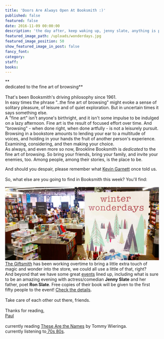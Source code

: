 ```yaml
---
title: 'Doors Are Always Open At Booksmith :)'
published: false
featured: false
date: 2016-11-09 00:00:00
description: 'the day after, keep waking up, jenny slate, anything is possible'
featured_image_path: /uploads/wonderdays.jpg
featured_image_position: 50
show_featured_image_in_post: false
fancy_font:
category:
staff:
books:
---
```



**
<br>dedicated to the fine art of browsing**&nbsp;
<br>
<br>That's been Booksmith's driving philosophy since 1961.&nbsp;
<br>In easy times the phrase "..the fine art of browsing" might evoke a sense of solitary pleasure, of leisure and of quiet exploration. But in uncertain times it says something else.
<br>A "fine art" isn't anyone's birthright, and it isn't some impulse to be indulged on a lazy afternoon. Fine art is the result of focused effort over time. And "browsing" - when done right, when done artfully - is not a leisurely pursuit. Browsing in a bookstore amounts to lending your ear to a multitude of voices, and holding in your hands the fruit of another person's experience. Examining, considering, and then making your choice.&nbsp;
<br>As always, and even more so now, Brookline Booksmith is&nbsp;*dedicated*&nbsp;to the fine art of browsing. So bring your friends, bring your family, and invite your enemies, too. Among people, among their stories, is the place to be.

And should you despair, please remember what&nbsp;[Kevin Garnett](https://www.youtube.com/watch?v=Wcz_kDCBTBk)&nbsp;once told us.
<br>
<br>So, what else are you going to find in Booksmith this week? You'll find:&nbsp;
<br>
<br>![](/uploads/versions/wonderdays---x----956-453x---.jpg)
<br>[The Giftsmith](https://www.facebook.com/brooklinebooksmithgiftshop/)&nbsp;has been working overtime to bring a little extra touch of magic and wonder into the store, we could all use a little of that, right?&nbsp;
<br>And beyond that we have some great&nbsp;[events](https://www.brooklinebooksmith.com/events/)&nbsp;lined up, including what is sure to be an amazing evening with actress/comedian&nbsp;**Jenny Slate**&nbsp;and her father, poet&nbsp;**Ron Slate**. Free copies of their book will be given to the first fifty people to the event!&nbsp;[Check the details](https://www.brooklinebooksmith.com/events/2016-11/jenny-slate-and-ron-slate---about-the-house/).
<br>
<br>Take care of each other out there, friends.
<br>
<br>Thanks for reading,
<br>[Paul](http://www.ptpainter.com/)
<br>
<br>currently reading&nbsp;[These Are the Names](http://www.brooklinebooksmith-shop.com/book/9781612195650)&nbsp;by Tommy Wieringa.
<br>currently listening to[&nbsp;70s 80s](https://www.youtube.com/watch?v=DJraOI2ZY8w).